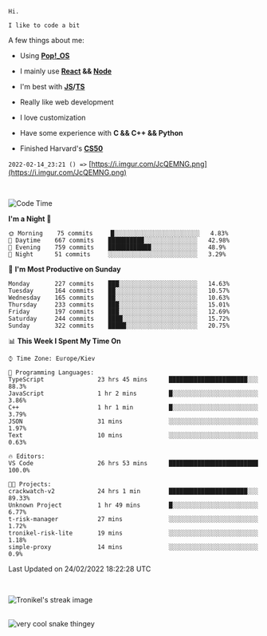 ```
Hi.

I like to code a bit
```

A few things about me:

-   Using **[Pop!\_OS](https://pop.system76.com/)**

-   I mainly use **[React](https://reactjs.org/) && [Node](https://nodejs.org/en/)**

-   I'm best with **[JS](https://www.javascript.com/)/[TS](https://www.typescriptlang.org/)**

-   Really like web development

-   I love customization

-   Have some experience with **C && C++ && Python**

-   Finished Harvard's **[CS50](https://cs50.harvard.edu)**

`2022-02-14_23:21 () =>` [https://i.imgur.com/JcQEMNG.png](https://i.imgur.com/JcQEMNG.png)

<br>

<!--START_SECTION:waka-->
![Code Time](http://img.shields.io/badge/Code%20Time-389%20hrs%2035%20mins-blue)

**I'm a Night 🦉** 

```text
🌞 Morning    75 commits     █░░░░░░░░░░░░░░░░░░░░░░░░   4.83% 
🌆 Daytime    667 commits    ██████████░░░░░░░░░░░░░░░   42.98% 
🌃 Evening    759 commits    ████████████░░░░░░░░░░░░░   48.9% 
🌙 Night      51 commits     ░░░░░░░░░░░░░░░░░░░░░░░░░   3.29%

```
📅 **I'm Most Productive on Sunday** 

```text
Monday       227 commits    ███░░░░░░░░░░░░░░░░░░░░░░   14.63% 
Tuesday      164 commits    ██░░░░░░░░░░░░░░░░░░░░░░░   10.57% 
Wednesday    165 commits    ██░░░░░░░░░░░░░░░░░░░░░░░   10.63% 
Thursday     233 commits    ███░░░░░░░░░░░░░░░░░░░░░░   15.01% 
Friday       197 commits    ███░░░░░░░░░░░░░░░░░░░░░░   12.69% 
Saturday     244 commits    ████░░░░░░░░░░░░░░░░░░░░░   15.72% 
Sunday       322 commits    █████░░░░░░░░░░░░░░░░░░░░   20.75%

```


📊 **This Week I Spent My Time On** 

```text
⌚︎ Time Zone: Europe/Kiev

💬 Programming Languages: 
TypeScript               23 hrs 45 mins      ██████████████████████░░░   88.3% 
JavaScript               1 hr 2 mins         █░░░░░░░░░░░░░░░░░░░░░░░░   3.86% 
C++                      1 hr 1 min          █░░░░░░░░░░░░░░░░░░░░░░░░   3.79% 
JSON                     31 mins             ░░░░░░░░░░░░░░░░░░░░░░░░░   1.97% 
Text                     10 mins             ░░░░░░░░░░░░░░░░░░░░░░░░░   0.63%

🔥 Editors: 
VS Code                  26 hrs 53 mins      █████████████████████████   100.0%

🐱‍💻 Projects: 
crackwatch-v2            24 hrs 1 min        ██████████████████████░░░   89.33% 
Unknown Project          1 hr 49 mins        █░░░░░░░░░░░░░░░░░░░░░░░░   6.77% 
t-risk-manager           27 mins             ░░░░░░░░░░░░░░░░░░░░░░░░░   1.72% 
tronikel-risk-lite       19 mins             ░░░░░░░░░░░░░░░░░░░░░░░░░   1.18% 
simple-proxy             14 mins             ░░░░░░░░░░░░░░░░░░░░░░░░░   0.9%

```


 Last Updated on 24/02/2022 18:22:28 UTC
<!--END_SECTION:waka-->

<br>

<p><img align="center" src="https://github-readme-streak-stats.herokuapp.com/?user=Trunkelis&theme=dark" alt="Tronikel's streak image" /></p>

<br>

<img title="" src="https://raw.githubusercontent.com/Trunkelis/Trunkelis/output/github-contribution-grid-snake.svg" alt="very cool snake thingey" data-align="left">

